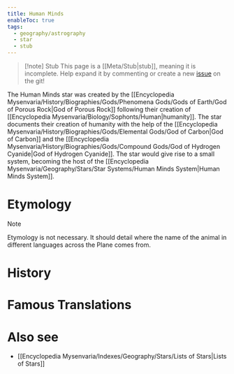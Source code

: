 ```yaml
---
title: Human Minds
enableToc: true
tags:
  - geography/astrography
  - star
  - stub
---
```


> [!note] Stub
> This page is a [[Meta/Stub|stub]], meaning it is incomplete. Help expand it by commenting or create a new [issue](https://github.com/RagtimeGal/quartz--encyclopedia-mysenvaria/issues/new/choose) on the git!


The Human Minds star was created by the [[Encyclopedia Mysenvaria/History/Biographies/Gods/Phenomena Gods/Gods of Earth/God of Porous Rock|God of Porous Rock]] following their creation of [[Encyclopedia Mysenvaria/Biology/Sophonts/Human|humanity]]. The star documents their creation of humanity with the help of the [[Encyclopedia Mysenvaria/History/Biographies/Gods/Elemental Gods/God of Carbon|God of Carbon]] and the [[Encyclopedia Mysenvaria/History/Biographies/Gods/Compound Gods/God of Hydrogen Cyanide|God of Hydrogen Cyanide]]. The star would give rise to a small system, becoming the host of the [[Encyclopedia Mysenvaria/Geography/Stars/Star Systems/Human Minds System|Human Minds System]].
# Etymology

> [!note]
> Etymology is not necessary. It should detail where the name of the animal in different languages across the Plane comes from.
# History

# Famous Translations

# Also see
- [[Encyclopedia Mysenvaria/Indexes/Geography/Stars/Lists of Stars|Lists of Stars]]
